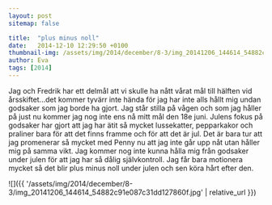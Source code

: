 ```yaml
---
layout: post
sitemap: false

title:  "plus minus noll"
date:   2014-12-10 12:29:50 +0100
thumbnail-img: /assets/img/2014/december/8-3/img_20141206_144614_54882c91e087c31dd127860f.jpg
author: Eva
tags: [2014]
---
```


Jag och Fredrik har ett delmål att vi skulle ha nått vårat mål till hälften vid årsskiftet...det kommer tyvärr inte hända för jag har inte alls hållt mig undan godsaker som jag borde ha gjort. Jag står stilla på vågen och som jag håller på just nu kommer jag nog inte ens nå mitt mål den 18e juni. Julens fokus på godsaker har gjort att jag har ätit så mycket lussekatter, pepparkakor och praliner bara för att det finns framme och för att det är jul. Det är bara tur att jag promenerar så mycket med Penny nu att jag inte går upp nåt utan håller mig på samma vikt. Jag kommer nog inte kunna hålla mig från godsaker under julen för att jag har så dålig självkontroll. Jag får bara motionera mycket så det blir plus minus noll under julen och sen köra hårt efter den.

![]({{ '/assets/img/2014/december/8-3/img_20141206_144614_54882c91e087c31dd127860f.jpg'  | relative_url }})

